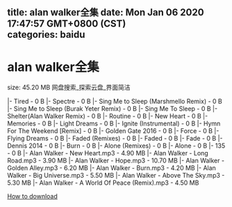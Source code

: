 
title: alan walker全集
date: Mon Jan 06 2020 17:47:57 GMT+0800 (CST)    
categories: baidu
---

# alan walker全集
size: 45.20 MB
 网盘搜索_探索云盘_界面简洁
 
|- Tired - 0 B
|- Spectre - 0 B
|- Sing Me to Sleep (Marshmello Remix) - 0 B
|- Sing Me to Sleep (Burak Yeter Remix) - 0 B
|- Sing Me To Sleep - 0 B
|- Shelter(Alan Walker Remix) - 0 B
|- Routine - 0 B
|- New Heart - 0 B
|- Memories - 0 B
|- Light Dreams - 0 B
|- Ignite (Instrumental) - 0 B
|- Hymn For The Weekend [Remix] - 0 B
|- Golden Gate 2016 - 0 B
|- Force - 0 B
|- Flying Dreams - 0 B
|- Faded (Remixes) - 0 B
|- Faded - 0 B
|- Fade - 0 B
|- Dennis 2014 - 0 B
|- Burn - 0 B
|- Alone (Remixes) - 0 B
|- Alone - 0 B
|- 135 - 0 B
|- Alan Walker - New Heart.mp3 - 4.90 MB
|- Alan Walker - Long Road.mp3 - 3.90 MB
|- Alan Walker - Hope.mp3 - 10.70 MB
|- Alan Walker - Golden Alley.mp3 - 6.20 MB
|- Alan Walker - Burn.mp3 - 4.20 MB
|- Alan Walker - Big Universe.mp3 - 5.50 MB
|- Alan Walker - Above The Sky.mp3 - 5.30 MB
|- Alan Walker - A World Of Peace (Remix).mp3 - 4.50 MB

[How to download](https://bpcam.bemobtrk.com/go/2ceec3aa-1ca2-46d6-b9ff-aaa5c184517c?jno=1850)